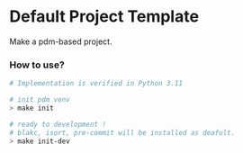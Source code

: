 # Default Project Template

Make a pdm-based project.

### How to use?

```bash
# Implementation is verified in Python 3.11

# init pdm venv
> make init

# ready to development !
# blakc, isort, pre-commit will be installed as deafult.
> make init-dev
```
